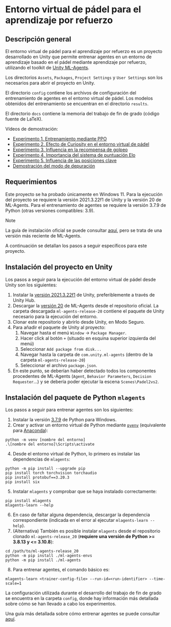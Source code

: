 # Entorno virtual de pádel para el aprendizaje por refuerzo

## Descripción general

El entorno virtual de pádel para el aprendizaje por refuerzo es un proyecto desarrollado en Unity que permite entrenar agentes en un entorno de aprendizaje basado en el pádel mediante aprendizaje por refuerzo, utilizando el toolkit de [Unity ML-Agents](https://github.com/Unity-Technologies/ml-agents).

Los directorios `Assets`, `Packages`, `Project Settings` y `User Settings` son los necesarios para abrir el proyecto en Unity.

El directorio `config` contiene los archivos de configuración del entrenamiento de agentes en el entorno virtual de pádel. Los modelos obtenidos del entrenamiento se encuentran en el directorio `results`.

El directorio `docs` contiene la memoria del trabajo de fin de grado (código fuente de LaTeX).

Vídeos de demostración:
- [Experimento 1. Entrenamiento mediante PPO](https://youtu.be/c01Wxk4V-j4)
- [Experimento 2. Efecto de Curiosity en el entorno virtual de pádel](https://youtu.be/9whYapjz-cY)
- [Experimento 3. Influencia en la recompensa de golpeo](https://youtu.be/A1_gc6cn3m0)
- [Experimento 4. Importancia del sistema de puntuación Elo](https://youtu.be/Mt8tv0s1uIw)
- [Experimento 5. Influencia de las posiciones clave](https://youtu.be/sc-13rTFV3E)
- [Demostración del modo de depuración](https://youtu.be/HECw2WBsCo4)

## Requerimientos

Este proyecto se ha probado únicamente en Windows 11. Para la ejecución del proyecto se requiere la versión 2021.3.22f1 de Unity y la versión 20 de ML-Agents.
Para el entrenamiento de agentes se requiere la versión 3.7.9 de Python (otras versiones compatibles: 3.9).


> [!NOTE]
> La guía de instalación oficial se puede consultar [aquí](https://github.com/Unity-Technologies/ml-agents/blob/develop/docs/Installation.md), pero se trata de una versión más reciente de ML-Agents.
> 
> A continuación se detallan los pasos a seguir específicos para este proyecto.


## Instalación del proyecto en Unity

Los pasos a seguir para la ejecución del entorno virtual de pádel desde Unity son los siguientes:
1. Instalar la [versión 2021.3.22f1](https://unity.com/releases/editor/whats-new/2021.3.22) de Unity, preferiblemente a través de Unity Hub.
2. Descargar la [versión 20](https://github.com/Unity-Technologies/ml-agents/releases/tag/release_20) de ML-Agents desde el repositorio oficial. La carpeta descargada `ml-agents-release-20` contiene el paquete de Unity necesario para la ejecución del entorno.
3. Clonar este repositorio y abrirlo desde Unity, en Modo Seguro.
4. Para añadir el paquete de Unity al proyecto:
   1. Navegar hasta el menú `Window` -> `Package Manager`.
   2. Hacer click al botón `+` (situado en esquina superior izquierda del menú)
   3. Seleccionar `Add package from disk...`
   4. Navegar hasta la carpeta de `com.unity.ml-agents` (dentro de la carpeta `ml-agents-release-20`)
   5. Seleccionar el archivo `package.json`.
5. En este punto, se deberían haber detectado todos los componentes procedentes de ML-Agents (`Agent`, `Behavior Parameters`, `Decision Requester`...) y se debería poder ejecutar la escena `Scenes\Padel2vs2`.

## Instalación del paquete de Python `mlagents`

Los pasos a seguir para entrenar agentes son los siguientes:
1. Instalar la versión [3.7.9](https://unity.com/releases/editor/whats-new/2021.3.22) de Python para Windows.
2. Crear y activar un entorno virtual de Python mediante [`pyenv`](https://github.com/pyenv/pyenv#getting-pyenv) (equivalente para [Anaconda](https://www.anaconda.com/download)):
```
python -m venv [nombre del entorno]
.\[nombre del entorno]\Scripts\activate
```
4. Desde el entorno virtual de Python, lo primero es instalar las dependencias de `mlagents`:
```
python -m pip install --upgrade pip
pip install torch torchvision torchaudio
pip install protobuf==3.20.3
pip install six
```
5. Instalar `mlagents` y comprobar que se haya instalado correctamente:
```
pip install mlagents
mlagents-learn --help
```
6. En caso de faltar alguna dependencia, descargar la dependencia correspondiente (indicada en el error al ejecutar `mlagents-learn --help`).
7. (Alternativa) También es posible instalar `mlagents` desde el repositorio clonado `ml-agents-release_20` (**requiere una versión de Python >= 3.8.13 y <= 3.10.8**):
```
cd /path/to/ml-agents-release_20
python -m pip install ./ml-agents-envs
python -m pip install ./ml-agents
```
8. Para entrenar agentes, el comando básico es:
```
mlagents-learn <trainer-config-file> --run-id=<run-identifier> --time-scale=1
```
La configuración utilizada durante el desarrollo del trabajo de fin de grado se encuentra en la carpeta `config`, donde hay información más detallada sobre cómo se han llevado a cabo los experimentos.

Una guía más detallada sobre cómo entrenar agentes se puede consultar [aquí](https://github.com/Unity-Technologies/ml-agents/blob/develop/docs/Training-ML-Agents.md).



